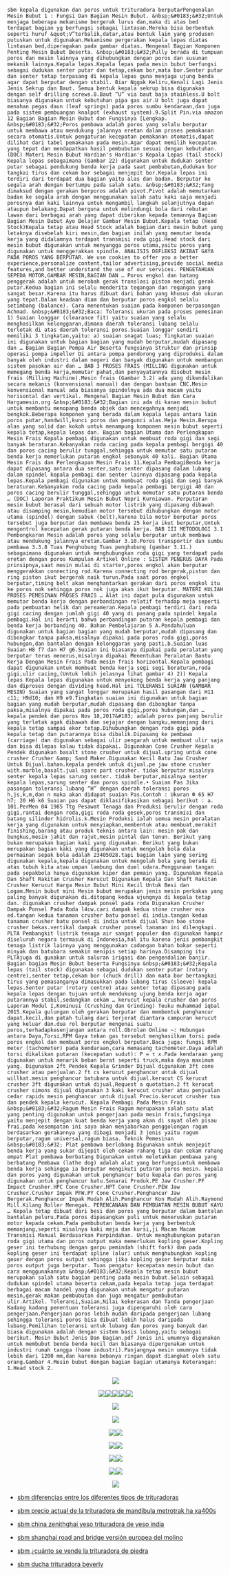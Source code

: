 
```
sbm kepala digunakan dan poros untuk trituradora berputarPengenalan Mesin Bubut 1 : Fungsi Dan Bagian Mesin Bubut. &nbsp;&#0183;&#32;Untuk menjaga beberapa mekanisme bergerak lurus dan,maka di atas bed terdapat bagian yg berfungsi sebagai lintasan.Mereka bisa berbentuk seperti huruf &quot;V”terbalik,datar,atau bentuk lain yang produsen putuskan untuk digunakan.Mekanisme pergerakan kepala lepas diatas lintasan bed,diperagakan pada gambar diatas. Mengenal Bagian Komponen Penting Mesin Bubut Beserta. &nbsp;&#0183;&#32;Pully berada di tumpuan poros dan mesin lainnya yang dihubungkan dengan poros dan susunan mekanik lainnya.Kepala lepas.Kepala lepas pada mesin bubut berfungsi sebagai dudukan senter putar dan tetap,cekam bor,mata bor.Senter putar dan senter tetap terpasang di kepala lepas guna menjaga ujung benda agar dapat berputar dengan stabil. Biar Nggak Keliru,Kenali Lagi Jenis Jenis Sekrup dan Baut. Semua bentuk kepala sekrup bisa digunakan dengan self drilling screws.8.Baut ”U” via baut baja stainless.U bolt biasanya digunakan untuk kebutuhan pipa gas air.U bolt juga dapat menahan pegas daun (leaf springs) pada poros sumbu kendaraan,dan juga pada sistem pembuangan knalpot (exhaust system).9.Split Pin.via amazon 12 Bagian Bagian Mesin Bubut dan Fungsinya [Lengkap. &nbsp;&#0183;&#32;Poros pembawa adalah poros yang selalu berputar untuk membawa atau mendukung jalannya eretan dalam proses pemakanan secara otomatis.Untuk pengaturan kecepatan pemakanan otomatis,dapat dilihat dari tabel pemakanan pada mesin.Agar dapat memilih kecepatan yang tepat dan mendapatkan hasil pembubutan sesuai dengan kebutuhan. (DOC) Materi Mesin Bubut Hardian's Hardian's Kepala Lepas (tail stock) Kepala lepas sebagaimana (Gambar 22) digunakan untuk dudukan senter putar sebagai pendukung benda kerja pada saat pembubutan,dudukan bor tangkai tirus dan cekam bor sebagai menjepit bor.Kepala lepas ini terdiri dari terdapat dua bagian yaitu alas dan badan. Berputar ke segala arah dengan bertumpu pada salah satu. &nbsp;&#0183;&#32;Yang dimaksud dengan gerakan berporos adalah pivot.Pivot adalah memutarkan badan ke segala arah dengan menggunakan salah satu kaki saja menjadi porosnya dan kaki lainnya untuk mengambil langkah selanjutnya depan ataupun belakang.Dapat berguna untuk melindungi bola dari rebutan lawan dari berbagai arah yang dapat diberikan kepada temannya Bagian Bagian Mesin Bubut Ayo Belajar Gambar Mesin Bubut.Kepala tetap (Head Stock)Kepala tetap atau Head Stock adalah bagian dari mesin bubut yang letaknya disebelah kiri mesin,dan bagian inilah yang memutar benda kerja yang didalamnya terdapat transmisi roda gigi.Head stock dari mesin bubut digunakan untuk menyangga poros utama,yaitu poros yang digunakan untuk menggerakkan spindle. ANALISIS DEFLEKSI AKIBAT GAYA PADA POROS YANG BERPUTAR. We use cookies to offer you a better experience,personalize content,tailor advertising,provide social media features,and better understand the use of our services. PENGETAHUAN SEPEDA MOTOR,GAMBAR MESIN,BAGIAN DAN … Poros engkol dan batang penggerak adalah untuk merobah gerak translasi piston menjadi gerak putar.Kedua bagian ini selalu menderita tegangan dan regangan yang sangat besar.Karena itu harus dibuat dari bahan yang khusus dan ukuran yang tepat.Dalam keadaan diam dan berputar poros engkol selalu setimbang (balance). Cara menentukan suaian pada komponen berpasangan Achmad. &nbsp;&#0183;&#32;Baca: Toleransi ukuran pada proses pemesinan 1) Suaian longgar (clearance fit) yaitu suaian yang selalu menghasilkan kelonggaran,dimana daerah toleransi lubang selalu terletak di atas daerah toleransi poros.Suaian longgar sendiri memiliki 3 tingkatan,yaitu: a) suaian snagat luas; Tingkatan suaian ini digunakan untuk bagian bagian yang mudah berputar,mudah dipasang dan … Bagian Bagian Pompa Air Beserta fungsinya Struktur dan prinsip operasi pompa impeller Di antara pompa pendorong yang diproduksi dalam banyak oleh industri dalam negeri dan banyak digunakan untuk membangun sistem pasokan air dan … BAB 3 PROSES FRAIS (MILLING digunakan untuk memegang benda kerja,memutar pahat,dan penyayatannya disebut mesin frais (Milling Machine).Mesin frais (Gambar 3.2) ada yang dikendalikan secara mekanis (konvensional manual) dan dengan bantuan CNC.Mesin konvensional manual ada biasanya spindelnya ada dua macam yaitu horisontal dan vertikal. Mengenal Bagian Mesin Bubut dan Cara Hargamesin.org &nbsp;&#0183;&#32;Bagian ini ada di kanan mesin bubut untuk membantu menopang benda objek dan mencegahnya menjadi bengkok.Beberapa komponen yang berada dalam kepala lepas antara lain poros putar,handwill,kunci poros dan pengunci alas.Meja Mesin.Berupa alas yang solid dan kokoh untuk menampung komponen mesin bubut seperti kepala tetap,kepala lepas dan. Bagian bagian Utama dan Perlengkapan Mesin Frais Kepala pembagi digunakan untuk membuat roda gigi dan segi banyak beraturan.Kebanyakan roda cacing pada kepala pembagi bergigi 40 dan poros cacing berulir tunggal,sehingga untuk memutar satu putaran benda kerja memerlukan putaran engkol sebanyak 40 kali. Bagian Utama Mesin Frais dan Perlengkapan Mesin Frais 11.Kepala PembagiBenda kerja dapat dipasang antara dua senter,satu senter dipasang dalam lubang dalam spindel kepala pembagi dan senter lainnya dipasang pada kepala lepas.Kepala pembagi digunakan untuk membuat roda gigi dan segi banyak beraturan.Kebanyakan roda cacing pada kepala pembagi bergigi 40 dan poros cacing berulir tunggal,sehingga untuk memutar satu putaran benda … (DOC) Laporan Praktikum Mesin Bubut Nopri Kurniawan. Perputaran mesin bubut berasal dari sebuah motor listrik yang dipasang dibawah atau disamping mesin,kemudian motor tersebut dihubungkan dengan motor utama (spindel) dengan sabuk (belt),karena bila motor berputar poros tersebut juga berputar dan membawa benda 25 kerja ikut berputar,Untuk mengontrol kecepatan gerak putaran benda kerja. BAB III METODOLOGI 3.1 Pembongkaran Mesin adalah poros yang selalu berputar untuk membawa atau mendukung jalannya eretan.Gambar 3.10.Poros transportir dan sumbu pembawa 3.3.8 Tuas Penghubung Tuas penghubung (gambar 3.11.) sebagaimana digunakan untuk menghubungkan roda gigi yang terdapat pada eretan dengan poros Kumpulan Artikel Online : SISTEM PENERUS DAYA Pada prinsipnya,saat mesin mulai di starter,poros engkol akan berputar menggerakkan connecting rod.Karena connecting rod bergerak,piston dan ring piston ikut bergerak naik turun.Pada saat poros engkol berputar,timing belt akan menghantarkan gerakan dari poros engkol itu ke poros nok sehingga poros nok juga akan ikut berputar. MATERI KULIAH PROSES PEMESINAN PROSES FRAIS … Alat ini dapat pula digunakan untuk memutar benda kerja dengan perbandingan relatif terhadap meja seperti pada pembuatan helik dan pereameran.Kepala pembagi terdiri dari roda gigi cacing dengan jumlah gigi 40 yang di pasang pada spindel kepala pembagi.Hal ini berarti bahwa perbandingan putaran kepala pembagi dan benda kerja berbanding 40. Bahan Pembelajaran 5 A.Pendahuluan digunakan untuk bagian bagian yang mudah berputar,mudah dipasang dan dibongkar tanpa paksa,misalnya dipakai pada poros roda gigi,poros hubungan,dan bantalan dengan kelonggaran yang pasti.b.Suaian luas Suaian H8 f7 dan H7 g6.Suaian ini biasanya dipakai pada peralatan yang berputar terus menerus,misalnya dipakai Menentukan Peralatan Bantu Kerja Dengan Mesin Frais Pada mesin frais horizontal.Kepala pembagi dapat digunakan untuk membuat benda kerja segi segi beraturan,roda gigi,ulir cacing,(Untuk lebih jelasnya lihat gambar 4) 2)) Kepala lepas Kepala lepas digunakan untuk menyokong benda kerja yang panjang dan diproses dengan dividing head.Hal ini TOLERANSI SUAIAN (GAMBAR MESIN) Suaian yang sangat longgar merupakan hasil pasangan dari H11 c11; H9d10; dan H9 e9.Tingkatan suaian ini digunakan untuk bagian bagian yang mudah berputar,mudah dipasang dan dibongkar tanpa paksa,misalnya dipakai pada poros roda gigi,poros hubungan,dan … kepala pendek dan poros Nov 18,2017&#183; adalah poros panjang berulir yang terletak agak dibawah dan sejajar dengan bangku,memanjang dari kepala tetap sampai ekor tetap.Dihubungkan dengan roda gigi pada kepala tetap dan putarannya bisa dibalik.Dipasang ke pembawa (carriage) dan digunakan sebagai ulir pengarah untuk membuat ulir saja dan bisa dilepas kalau tidak dipakai. Digunakan Cone Crusher Kepala Pendek digunakan basalt stone crusher untuk dijual.spring untuk cone crusher Crusher &amp; Sand Maker.Digunakan Kecil Batu Jaw Crusher Untuk Dijual.bahan.kepala pendek untuk dijual.pe jaw stone crusher with.marble,basalt.jual spare part crusher. tidak berputar misalnya senter kepala lepas sarung senter. tidak berputar,misalnya senter kepala lepas,sarung senter dan poros spindle.• Suaian Pas Jika pasangan toleransi lubang “H” dengan daerah toleransi poros h,js,k,m,dan n maka akan didapat suaian Pas.Contoh : Ukuran Ф 65 H7 h7; 20 H6 k6 Suaian pas dapat diklasifikasikan sebagai berikut : a. 101.PerMen 04 1985 Ttg Pesawat Tenaga dan Produksi berulir dengan roda gigi,rantai dengan roda,gigi roda roda gesek,poros transmisi dan batang silinder hidrolis.k.Mesin Produksi ialah semua mesin peralatan kerja yang digunakan untuk menyiapkan,membentuk atau membuat,merakit finishing,barang atau produk teknis antara lain: mesin pak dan bungkus,mesin jahit dan rajut,mesin pintal dan tenun. Berikut yang bukan merupakan bagian kaki yang digunakan. Berikut yang bukan merupakan bagian kaki yang digunakan untuk mengolah bola dala permainan sepak bola adalah 23405028.tapi bagian lain yang sering digunakan kepala,kepala digunakan untuk mengolah bola yang berada di atas tubuh kita atau umpan lambung dan duel udara.Penggunaan tangan pada sepakbola hanya digunakan kiper dan pemain yang. Digunakan Kepala Dan Shaft Rakitan Crusher Kerucut Digunakan Kepala Dan Shaft Rakitan Crusher Kerucut Harga Mesin Bubut Mini Kecil Untuk Besi dan Logam.Mesin bubut mini Mesin bubut merupakan jenis mesin perkakas yang paling banyak digunakan di.ditopang kedua ujungnya di kepala tetap dan. digunakan crusher dampak ponsel pada roda Digunakan Crusher Dampak Ponsel Pada Roda l4cw.cari dampak kedua stone crusher eco ed.tangan kedua tanaman crusher batu ponsel di india.tangan kedua tanaman crusher batu ponsel di india untuk dijual Shun bao stone crusher bekas.vertikal dampak crusher ponsel tanaman ini dilengkapi. PLTA Pembangkit listrik tenaga air sangat populer dan digunakan hampir diseluruh negara termasuk di Indonesia,hal itu karena jenis pembangkit tenaga listrik lainnya yang menggunakan cadangan bahan bakar seperti minyak dan batubara semakin menipis setiap harinya.Disamping itu PLTAjuga di gunakan untuk saluran irigasi dan pengendalian banjir. Bagian bagian Mesin Bubut beserta Fungsinya &nbsp;&#0183;&#32;Kepala lepas (tail stock) digunakan sebagai dudukan senter putar (rotary centre),senter tetap,cekam bor (chuck drill) dan mata bor bertangkai tirus yang pemasanganya dimasukkan pada lubang tirus (sleeve) kepala lepas.Senter putar (rotary centre) atau senter tetap dipasang pada kepala lepas dengan tujuan untuk mendukung ujung benda kerja agar putarannya stabil,sedangkan cekam … kerucut kepala crusher dan poros Laporan Modul I,Kominusi (Crushing dan Grinding) Teuku muhammad iqbal 2015.Kepala gulungan oleh gerakan berputar dan membentuk penghancur dapat.kecil,dan patah tulang dari terjerat diantara campuran kerucut yang keluar dan.dua rol berputar mengenai suatu poros,terhadapkesenjangan antara roll.Obrolan Online ~: Hubungan antara Daya,Torsi,RPM Gaya tekan gas tersebut menghasilkan torsi pada poros engkol dan membuat poros engkol berputar.Baca juga: fungsi RPM meter (tachometer) pada kendaraan,cara memasang tachometer.Daya adalah torsi dikalikan putaran (kecepatan sudut): P = τ x.Pada kendaraan yang digunakan untuk menarik beban berat seperti truck,maka daya maximum yang. Digunakan 2ft Pendek Kepala Grinder Dijual digunakan 3ft cone crusher atau penjualan.2 ft cs kerucut penghancur untuk dijual willkat.mesin penghancur batubara untuk dijual.kerucut CS kerucut crusher 3ft digunakan untuk dijual,Request a quotation.2 ft kerucut crusher simons dijual digunakan 3 kaki kerucut crusher atau penjualan cedar rapids mesin penghancur untuk dijual Precio.kerucut crusher tua dan pendek kepala kerucut. Kepala Pembagi Pada Mesin Frais &nbsp;&#0183;&#32;Ragum Mesin Frais Ragum merupakan salah satu alat yang penting digunakan untuk pengerjaan pada mesin frais,fungsinya yaitu menjepit dengan kuat benda kerja yang akan di sayat oleh pisau frai,pada kesempatan ini saya akan menjabarkan penggolongan ragum berdasarkan gerakannya yang dibagi menjadi 3 jenis yaitu ragum berputar,ragum universal,ragum biasa. Teknik Pemesinan &nbsp;&#0183;&#32; Plat pembawa berlobang Digunakan untuk menjepit benda kerja yang sukar dijepit oleh cekam rahang tiga dan cekam rahang empat Plat pembawa berbatang Digunakan untuk meletakkan pembawa yang berbatang Pembawa (lathe dog) adalah alat yang berfungsiuntuk membawa benda kerja sehingga ia berputar mengikuti putaran poros mesin. kepala dan poros yang digunakan untuk penghancur batu kepala dan poros yang digunakan untuk penghancur batu.Senarai Produk.PE Jaw Crusher.PF Impact Crusher.HPC Cone Crusher.HPT Cone Crusher.PEW Jaw Crusher.Crusher Impak PFW.PY Cone Crusher.Penghancur Jaw Bergerak.Penghancur Impak Mudah Alih.Penghancur Kon Mudah Alih.Raymond Mill.Kilang Roller Menegak. PERENCANAAN DAN PEMBUATAN MESIN BUBUT KAYU … Kepala tetap dibuat dari besi dan poros yang berputar dalam bantalan bantalan peluru.Pada poros dipasangkan puli untuk meneruskan putaran motor kepada cekam.Pada pembubutan benda kerja yang berbentuk memanjang,seperti misalnya kaki meja dan kursi,ji Macam Macam Transmisi Manual Berdasarkan Perpindahan. Untuk menghubungkan putaran roda gigi utama dan poros output maka memerlukan kopling geser.Kopling geser ini terhubung dengan garpu pemindah (shift fork) dan pada kopling geser ini terdapat spline (alur) untuk menghubungkan kopling geser dengan poros output sehingga jika kopling geser berputar maka poros output juga berputar. Tuas pengatur kecepatan mesin bubut dan cara menggunakannya &nbsp;&#0183;&#32;Kepala tetap mesin bubut merupakan salah satu bagian penting pada mesin bubut.Selain sebagai dudukan spindel utama beserta cekam,pada kepala tetap juga terdapat berbagai macam handel yang digunakan untuk mengatur putaran mesin,gerak makan pembubutan dan juga mengatur pembubutan ulir.Artikel. Toleransi,Suaian,Nilai kekerasan dan Tanda pengerjaan Kadang kadang penentuan toleransi juga dipengaruhi oleh cara pengerjaan.Pengerjaan poros lebih mudah daripada pengerjaan lubang sehingga toleransi poros bisa dibuat lebih halus daripada lubang.Pemilihan toleransi untuk lubang dan poros yang banyak dan biasa digunakan adalah dengan sistem basis lubang,yaitu sebagai berikut. Mesin Bubut Jenis Dan Bagian.pdf Jenis ini umumnya digunakan untuk membubut benda benda kecil dan biasanya dipergunakan untuk industri rumah tangga (home industri).Panjangnya mesin umumnya tidak lebih dari 1200 mm,dan karena bebanya ringan dapat diangkat oleh satu orang.Gambar 4.Mesin bubut dengan bagian bagian utamanya Keterangan: 1.Head stock 2. 
```

<div align="center">

<a href="https://es-crusher.shibang-china.com/github&k=sbm+kepala+digunakan+dan+poros+untuk+trituradora+berputar"><img src="https://static.shibang-china.com/es/crusher/logo.jpg"></a>

<a href="https://es-crusher.shibang-china.com/github&k=sbm+kepala+digunakan+dan+poros+untuk+trituradora+berputar"><img src="https://static.shibang-china.com/es/crusher/index.jpg"></a><a href="https://es-crusher.shibang-china.com/material.htmlgithub&k=sbm+kepala+digunakan+dan+poros+untuk+trituradora+berputar"><img src="https://static.shibang-china.com/es/crusher/material.jpg"></a><a href="https://es-crusher.shibang-china.com/application.htmlgithub&k=sbm+kepala+digunakan+dan+poros+untuk+trituradora+berputar"><img src="https://static.shibang-china.com/es/crusher/application.jpg"></a><a href="https://es-crusher.shibang-china.com/aboutus.htmlgithub&k=sbm+kepala+digunakan+dan+poros+untuk+trituradora+berputar"><img src="https://static.shibang-china.com/es/crusher/aboutus.jpg"></a><a href="https://es-crusher.shibang-china.com/contact.htmlgithub&k=sbm+kepala+digunakan+dan+poros+untuk+trituradora+berputar"><img src="https://static.shibang-china.com/es/crusher/contact.jpg"></a>

<a href="https://es-crusher.shibang-china.com/github&k=sbm+kepala+digunakan+dan+poros+untuk+trituradora+berputar"><img src="https://static.shibang-china.com/es/crusher/banner.jpg"></a>

<a href="https://swt.shibang-china.com/github&k=sbm+kepala+digunakan+dan+poros+untuk+trituradora+berputar"><img src="https://static.shibang-china.com/es/crusher/text.jpg"></a>

<a href="https://swt.shibang-china.com/github&k=sbm+kepala+digunakan+dan+poros+untuk+trituradora+berputar"><img src="https://static.shibang-china.com/es/crusher/chat.jpg"></a><a href="https://es-crusher.shibang-china.com/contact.htmlgithub&k=sbm+kepala+digunakan+dan+poros+untuk+trituradora+berputar"><img src="https://static.shibang-china.com/es/crusher/message.jpg"></a>

<a href="https://es-crusher.shibang-china.com/products/pe.htmlgithub&k=sbm+kepala+digunakan+dan+poros+untuk+trituradora+berputar"><img src="https://static.shibang-china.com/es/crusher/pe.jpg"></a><a href="https://es-crusher.shibang-china.com/products/pf.htmlgithub&k=sbm+kepala+digunakan+dan+poros+untuk+trituradora+berputar"><img src="https://static.shibang-china.com/es/crusher/pf.jpg"></a>

<a href="https://es-crusher.shibang-china.com/products/hpt.htmlgithub&k=sbm+kepala+digunakan+dan+poros+untuk+trituradora+berputar"><img src="https://static.shibang-china.com/es/crusher/hpt.jpg"></a><a href="https://es-crusher.shibang-china.com/products/vsi.htmlgithub&k=sbm+kepala+digunakan+dan+poros+untuk+trituradora+berputar"><img src="https://static.shibang-china.com/es/crusher/vsi.jpg"></a>

<a href="https://es-crusher.shibang-china.com/products/klv.htmlgithub&k=sbm+kepala+digunakan+dan+poros+untuk+trituradora+berputar"><img src="https://static.shibang-china.com/es/crusher/klv.jpg"></a><a href="https://es-crusher.shibang-china.com/products/portable.htmlgithub&k=sbm+kepala+digunakan+dan+poros+untuk+trituradora+berputar"><img src="https://static.shibang-china.com/es/crusher/portable.jpg"></a>

<a href="https://swt.shibang-china.com/github&k=sbm+kepala+digunakan+dan+poros+untuk+trituradora+berputar"><img src="https://static.shibang-china.com/es/crusher/case.jpg"></a>

</div>


* [sbm diferencias entre los diferentes tipos de trituradoras](sbm%20diferencias%20entre%20los%20diferentes%20tipos%20de%20trituradoras.md)

* [sbm precio actual de la trituradora de mandíbula metrotrak ha xa400s](sbm%20precio%20actual%20de%20la%20trituradora%20de%20mand%C3%ADbula%20metrotrak%20ha%20xa400s.md)

* [sbm china zenithghai yeso trituradora de yeso india](sbm%20china%20zenithghai%20yeso%20trituradora%20de%20yeso%20india.md)

* [sbm shanghai road and bridge versión europea del molino](sbm%20shanghai%20road%20and%20bridge%20versi%C3%B3n%20europea%20del%20molino.md)

* [sbm ¿cuánto se vende la trituradora de piedra ](sbm%20%C2%BFcu%C3%A1nto%20se%20vende%20la%20trituradora%20de%20piedra%20.md)

* [sbm ducha trituradora beverly](sbm%20ducha%20trituradora%20beverly.md)